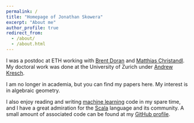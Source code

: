 ```yaml
---
permalink: /
title: "Homepage of Jonathan Skowera"
excerpt: "About me"
author_profile: true
redirect_from: 
  - /about/
  - /about.html
---
```


I was a postdoc at ETH working with [Brent Doran](https://scholar.google.com/citations?hl=en&user=fxzOPf8AAAAJ&view_op=list_works&sortby=pubdate) and [Matthias Christandl](http://www.math.ku.dk/english/staff/?pure=en/persons/475476). My doctoral work was done at the University of Zurich under [Andrew Kresch](https://www.mathuzh.ch/index.php?id=people&key1=1287).

I am no longer in academia, but you can find my papers here. My interest is in algebraic geometry.

I also enjoy reading and writing [machine learning](https://www.fast.ai) code in my spare time, and I have a great admiration for the [Scala](https://www.scala-lang.org/) language and its community. A small amount of associated code can be found at my [GitHub profile](https://github.com/expz).
